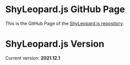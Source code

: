 # ShyLeopard.js GitHub Page
This is the GitHub Page of the [ShyLeopard.js repository](https://github.com/Krazune/ShyLeopard.js).

# ShyLeopard.js Version
Current version: **2021.12.1**